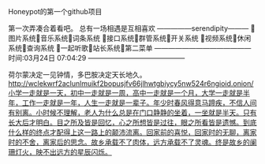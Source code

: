 Honeypot的第一个github项目

第一次弄凑合着看吧。
总有一场相遇是互相喜欢
—————serendipity———
🍧图片系统🍧音乐系统🍧词条系统
🍧接口系统🍧群管系统🍧开关系统
🍧视频系统🍧休闲系统🍧查询系统
🍧一起听歌🍧站长系统🍧第二菜单
——————————————
时间:03月24日 07:04:29
——————————————

荷尔蒙决定一见钟情，多巴胺决定天长地久。
http://wclekwrf2aclunlmuikf2bopusjfv66jlhwtgbiycy5nw524r6ngioid.onion/小学一走就是一天，初中一走就是一周，高中一走就是一个月，大学一走就是半年，工作一走就是一年，人生一走就是一辈子。年少时春风得意马蹄疾，不信人间有别离。小时候不理解，老人为什么总是在门口静静的坐着，一坐就是半天。只有长大后才明白。目之所及皆是回忆，心之所想皆是过往，眼之所看皆是遗憾。到底什么样的终点才配得上这一路上的颠沛流离。回家前的喜悦，回家时的无聊，离家时的不舍，离家后的思念。故乡承载不了肉体，远方承载不了灵魂。终是故乡的阑珊灯火，映不出远方的星辰闪烁。
